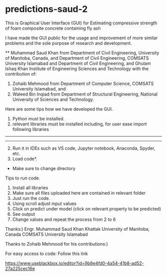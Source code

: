 # predictions-saud-2

This is Graphical User Interface (GUI) for Estimating compressive strength of foam composite concrete containing fly ash

I have made the GUI public for the usage and improvement of more similar problems and the sole purpose of research and development.

** Muhammad Saud Khan from Department of Civil Engineering, University of Manitoba, Canada, and Department of Civil Engineering, COMSATS University Islamabad and Department of Civil Engineering, and Ghulam Ishaq Khan Institute of Engineering Sciences and Technology with the contribution of:

1) Zohaib Mehmood from Department of Computer Science, COMSATS University Islamabad, and 
2) Waleed Bin Inqiad from Department of Structural Engineering, National University of Sciences and Technology.

Here are some tips how we have developed the GUI.
1) Python must be installed.
2) relevant libraries must be installed including, for user ease import following libraries
-------------------------------------------------------------
-------------------------------------------------------------

2) Run it in IDEs such as VS code, Jupyter notebook, Anaconda, Spyder, etc.
3) Load code*.

* Make sure to change directory 

Tips to run code.
1) Install all libraries
2) Make sure all files uploaded here are contained in relevant folder
3) Just run the code.
4) Using scroll adjust input values
5) Click on predict under model (click on relevant property to be predicted)
6) See output
9) Change values and repeat the process from 2 to 6

Thanks:)
Engr. Muhammad Saud Khan Khattak
University of Manitoba, Canada
COMSATS University Islamabad

Thanks to Zohaib Mehmood for his contributions:)


For easy access to code: Follow this link

https://www.useblackbox.io/editor?id=9b8e4fd0-4a54-41b8-ad52-27a225cec16e
